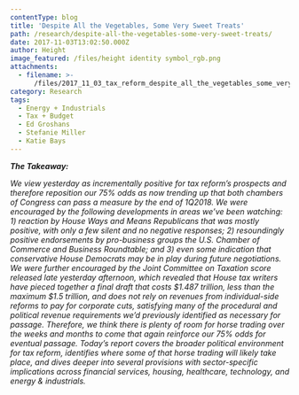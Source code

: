 ```yaml
---
contentType: blog
title: 'Despite All the Vegetables, Some Very Sweet Treats'
path: /research/despite-all-the-vegetables-some-very-sweet-treats/
date: 2017-11-03T13:02:50.000Z
author: Height
image_featured: /files/height identity symbol_rgb.png
attachments:
  - filename: >-
      /files/2017_11_03_tax_reform_despite_all_the_vegetables_some_very_sweet_treats.pdf
category: Research
tags:
  - Energy + Industrials
  - Tax + Budget
  - Ed Groshans
  - Stefanie Miller
  - Katie Bays
---
```

_**The Takeaway:**_

_We view yesterday as incrementally positive for tax reform’s prospects and therefore reposition our 75% odds as now trending up that both chambers of Congress can pass a measure by the end of 1Q2018. We were encouraged by the following developments in areas we’ve been watching: 1) reaction by House Ways and Means Republicans that was mostly positive, with only a few silent and no negative responses; 2) resoundingly positive endorsements by pro-business groups the U.S. Chamber of Commerce and Business Roundtable; and 3) even some indication that conservative House Democrats may be in play during future negotiations. We were further encouraged by the Joint Committee on Taxation score released late yesterday afternoon, which revealed that House tax writers have pieced together a final draft that costs $1.487 trillion, less than the maximum $1.5 trillion, and does not rely on revenues from individual-side reforms to pay for corporate cuts, satisfying many of the procedural and political revenue requirements we’d previously identified as necessary for passage. Therefore, we think there is plenty of room for horse trading over the weeks and months to come that again reinforce our 75% odds for eventual passage. Today’s report covers the broader political environment for tax reform, identifies where some of that horse trading will likely take place, and dives deeper into several provisions with sector-specific implications across financial services, housing, healthcare, technology, and energy & industrials._
